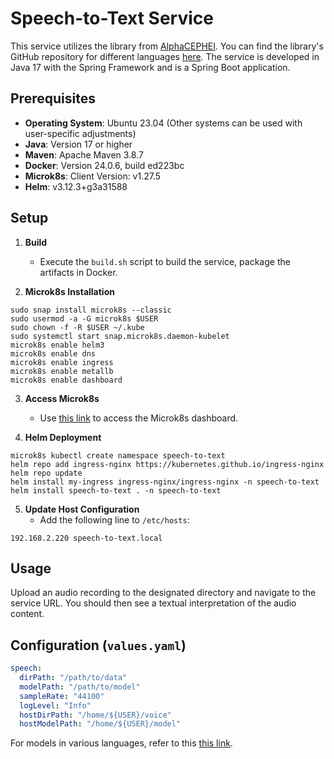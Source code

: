 # Speech-to-Text Service

This service utilizes the library from [AlphaCEPHEI](https://alphacephei.com/vosk/). You can find the library's GitHub repository for different languages [here](https://github.com/alphacep/vosk-api/tree/master). The service is developed in Java 17 with the Spring Framework and is a Spring Boot application.

## Prerequisites
- **Operating System**: Ubuntu 23.04 (Other systems can be used with user-specific adjustments)
- **Java**: Version 17 or higher
- **Maven**: Apache Maven 3.8.7
- **Docker**: Version 24.0.6, build ed223bc
- **Microk8s**: Client Version: v1.27.5
- **Helm**: v3.12.3+g3a31588

## Setup

1. **Build**
    - Execute the `build.sh` script to build the service, package the artifacts in Docker.

2. **Microk8s Installation**
```
sudo snap install microk8s --classic
sudo usermod -a -G microk8s $USER
sudo chown -f -R $USER ~/.kube
sudo systemctl start snap.microk8s.daemon-kubelet
microk8s enable helm3
microk8s enable dns
microk8s enable ingress
microk8s enable metallb
microk8s enable dashboard
```


3. **Access Microk8s**
   - Use [this link](http://127.0.0.1:8001/api/v1/namespaces/kube-system/services/https:kubernetes-dashboard:/proxy/) to access the Microk8s dashboard.

4. **Helm Deployment**
```
microk8s kubectl create namespace speech-to-text
helm repo add ingress-nginx https://kubernetes.github.io/ingress-nginx
helm repo update
helm install my-ingress ingress-nginx/ingress-nginx -n speech-to-text
helm install speech-to-text . -n speech-to-text
```

5. **Update Host Configuration**
    - Add the following line to `/etc/hosts`:
```
192.168.2.220 speech-to-text.local
```

## Usage

Upload an audio recording to the designated directory and navigate to the service URL. You should then see a textual interpretation of the audio content.

## Configuration (`values.yaml`)

```yaml
speech:
  dirPath: "/path/to/data"
  modelPath: "/path/to/model"
  sampleRate: "44100"
  logLevel: "Info"
  hostDirPath: "/home/${USER}/voice"
  hostModelPath: "/home/${USER}/model"
```

For models in various languages, refer to this [this link](https://alphacephei.com/vosk/models).